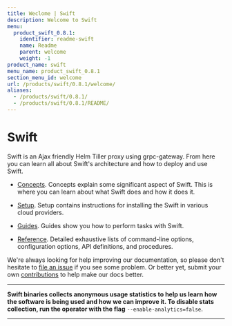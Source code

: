 ```yaml
---
title: Weclome | Swift
description: Welcome to Swift
menu:
  product_swift_0.8.1:
    identifier: readme-swift
    name: Readme
    parent: welcome
    weight: -1
product_name: swift
menu_name: product_swift_0.8.1
section_menu_id: welcome
url: /products/swift/0.8.1/welcome/
aliases:
  - /products/swift/0.8.1/
  - /products/swift/0.8.1/README/
---
```


# Swift
Swift is an Ajax friendly Helm Tiller proxy using grpc-gateway. From here you can learn all about Swift's architecture and how to deploy and use Swift.

- [Concepts](/docs/concepts/). Concepts explain some significant aspect of Swift. This is where you can learn about what Swift does and how it does it.

- [Setup](/docs/setup/). Setup contains instructions for installing
  the Swift in various cloud providers.

- [Guides](/docs/guides/). Guides show you how to perform tasks with Swift.

- [Reference](/docs/reference/). Detailed exhaustive lists of
command-line options, configuration options, API definitions, and procedures.

We're always looking for help improving our documentation, so please don't hesitate to [file an issue](https://github.com/appscode/swift/issues/new) if you see some problem. Or better yet, submit your own [contributions](/docs/CONTRIBUTING.md) to help
make our docs better.

---

**Swift binaries collects anonymous usage statistics to help us learn how the software is being used and how we can improve it. To disable stats collection, run the operator with the flag** `--enable-analytics=false`.

---
